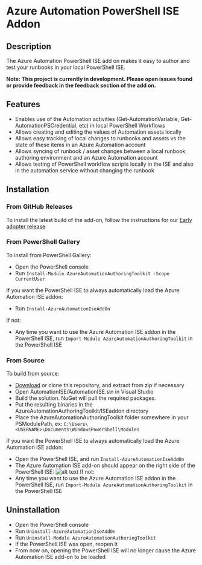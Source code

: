 # Azure Automation PowerShell ISE Addon

## Description

The Azure Automation PowerShell ISE add on makes it easy to author and test your runbooks in your local PowerShell ISE.

**Note: This project is currently in development. Please open issues found or provide feedback in the feedback section of the add on.**

## Features
* Enables use of the Automation activities (Get-AutomationVariable, Get-AutomationPSCredential, etc) in local PowerShell Workflows
* Allows creating and editing the values of Automation assets locally
* Allows easy tracking of local changes to runbooks and assets vs the state of these items in an Azure Automation account
* Allows syncing of runbook / asset changes between a local runbook authoring environment and an Azure Automation account
* Allows testing of PowerShell workflow scripts locally in the ISE and also in the automation service without changing the runbook


## Installation

### From GitHub Releases
To install the latest build of the add-on, follow the instructions for our [Early adopter release](https://github.com/azureautomation/azure-automation-ise-addon/releases/tag/v0.2.2)

### From PowerShell Gallery
To install from PowerShell Gallery:
* Open the PowerShell console
* Run `Install-Module AzureAutomationAuthoringToolkit -Scope CurrentUser`

If you want the PowerShell ISE to always automatically load the Azure Automation ISE addon:
* Run `Install-AzureAutomationIseAddOn`

If not:
* Any time you want to use the Azure Automation ISE addon in the PowerShell ISE, run `Import-Module AzureAutomationAuthoringToolkit` in the PowerShell ISE

### From Source
To build from source:
* [Download](https://github.com/azureautomation/azure-automation-ise-addon/archive/master.zip) or clone this repository, and extract from zip if necessary
* Open AutomationISE/AutomationISE.sln in Visual Studio
* Build the solution. NuGet will pull the required packages.
* Put the resulting binaries in the AzureAutomationAuthoringToolkit/ISEaddon directory
* Place the AzureAutomationAuthoringToolkit folder somewhere in your PSModulePath, ex: `C:\Users\<USERNAME>\Documents\WindowsPowerShell\Modules`

If you want the PowerShell ISE to always automatically load the Azure Automation ISE addon:
* Open the PowerShell ISE, and run `Install-AzureAutomationIseAddOn`
* The Azure Automation ISE add-on should appear on the right side of the PowerShell ISE:
![alt text](https://github.com/azureautomation/azure-automation-ise-addon/blob/master/Screenshots/Automation-Add-On.png " Azure Automation Add-On")
If not:
* Any time you want to use the Azure Automation ISE addon in the PowerShell ISE, run `Import-Module AzureAutomationAuthoringToolkit` in the PowerShell ISE


## Uninstallation

* Open the PowerShell console
* Run `Uninstall-AzureAutomationIseAddOn`
* Run `Uninstall-Module AzureAutomationAuthoringToolkit`
* If the PowerShell ISE was open, reopen it
* From now on, opening the PowerShell ISE will no longer cause the Azure Automation ISE add-on to be loaded
